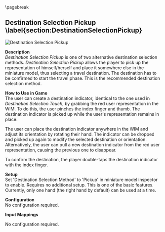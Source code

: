
\pagebreak

## Destination Selection Pickup \label{section:DestinationSelectionPickup}

![Destination Selection Pickup](content/res/PickupSmall.png)

<!-- FIXME: only using one button is actually sufficient -->

**Description**  
*Destination Selection Pickup* is one of two alternative destination selection methods. *Destination Selection Pickup* allows the player to pick up the representation of himself/herself and place it somewhere else in the miniature model, thus selecting a travel destination. The destination has to be confirmed to start the travel phase. This is the recommended destination selection method.

**How to Use in Game**  
The user can create a destination indicator, identical to the one used in *Destination Selection Touch*, by grabbing the red user representation in the WIM. To do this, the user pinches the index finger and thumb. The destination indicator is picked up while the user's representation remains in place.

The user can place the destination indicator anywhere in the WIM and adjust its orientation by rotating their hand. The indicator can be dropped and picked up again to modify the selected destination or orientation. Alternatively, the user can pull a new destination indicator from the red user representation, causing the previous one to disappear.

To confirm the destination, the player double-taps the destination indicator with the index finger.

**Setup**  
Set 'Destination Selection Method' to 'Pickup' in miniature model inspector to enable. Requires no additional setup. This is one of the basic features. Currently, only one hand (the right hand by default) can be used at a time.

**Configuration**  
No configuration required.

**Input Mappings**  
<!-- Configure 'Pickup Thumb Button' and 'Pickup Index Button' in the input manager. Additionally, the 'Pickup Thumb Button (Touch)' can be configured. It should be configured to the same mapping as 'Pickup Thumb Button'. This is optional, but strongly advised. Configuring this additional button allows to detect when the player no longer touches the thumb button. This will yield much better results and prevents some visual discrepancies (e.g. the player still holding the object only with the index finger). Currently, only one hand (the right hand by default) can be used at a time. -->
No configuration required.
